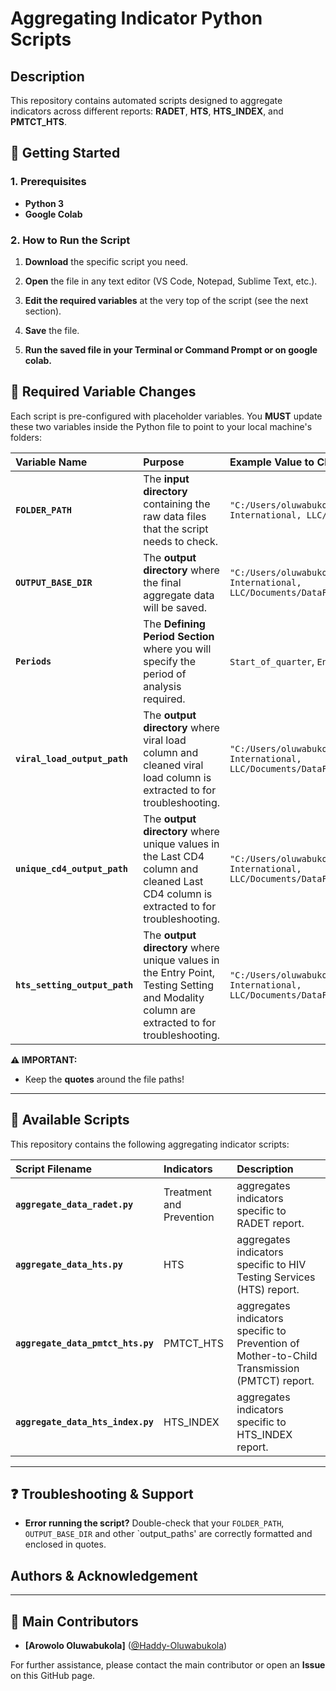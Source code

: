 # Aggregating Indicator Python Scripts

## Description

This repository contains automated scripts designed to aggregate indicators across different reports: **RADET**, **HTS**, **HTS_INDEX**, and **PMTCT_HTS**.

## 🚀 Getting Started

### 1\. Prerequisites

* **Python 3**
* **Google Colab**

### 2\. How to Run the Script

1.  **Download** the specific script you need.

2.  **Open** the file in any text editor (VS Code, Notepad, Sublime Text, etc.).

3.  **Edit the required variables** at the very top of the script (see the next section).

4.  **Save** the file.

5.  **Run the saved file in your Terminal or Command Prompt or on google colab.**


## 📝 Required Variable Changes

Each script is pre-configured with placeholder variables. You **MUST** update these two variables inside the Python file to point to your local machine's folders:

| Variable Name | Purpose | Example Value to Change |
| :--- | :--- | :--- |
| **`FOLDER_PATH`** | The **input directory** containing the raw data files that the script needs to check. | `"C:/Users/oluwabukola.arowolo/OneDrive - Palladium International, LLC/Documents/DataFi/FY26Q1_RADET"` |
| **`OUTPUT_BASE_DIR`** | The **output directory** where the final aggregate data will be saved. | `"C:/Users/oluwabukola.arowolo/OneDrive - Palladium International, LLC/Documents/DataFi/Project_Export_Quality_Check"` |
| **`Periods`** | The **Defining Period Section** where you will specify the period of analysis required. | `Start_of_quarter`, `End_of_quarter`, `six_months_ago` |
| **`viral_load_output_path`** | The **output directory** where viral load column and cleaned viral load column is extracted to for troubleshooting. | `"C:/Users/oluwabukola.arowolo/OneDrive - Palladium International, LLC/Documents/DataFi/Cleaned_Viral_Load_Values.xlsx"` |
| **`unique_cd4_output_path`** | The **output directory** where unique values in the Last CD4 column and cleaned Last CD4 column is extracted to for troubleshooting. | `"C:/Users/oluwabukola.arowolo/OneDrive - Palladium International, LLC/Documents/DataFi/Cleaned_CD4_Values.xlsx"` |
| **`hts_setting_output_path`** | The **output directory** where unique values in the Entry Point, Testing Setting  and Modality column are extracted to for troubleshooting. | `"C:/Users/oluwabukola.arowolo/OneDrive - Palladium International, LLC/Documents/DataFi/Extracted_HTS_setting.xlsx"` |

**⚠️ IMPORTANT:**
  
  * Keep the **quotes** around the file paths\!

-----

## 📁 Available Scripts

This repository contains the following aggregating indicator scripts:

| Script Filename | Indicators | Description |
| :--- | :--- | :--- |
| **`aggregate_data_radet.py`** | Treatment and Prevention | aggregates indicators specific to RADET report. |
| **`aggregate_data_hts.py`** | HTS | aggregates indicators specific to HIV Testing Services (HTS) report. |
| **`aggregate_data_pmtct_hts.py`** | PMTCT_HTS | aggregates indicators specific to Prevention of Mother-to-Child Transmission (PMTCT) report. |
| **`aggregate_data_hts_index.py`** | HTS_INDEX | aggregates indicators specific to HTS_INDEX report. |

-----

## ❓ Troubleshooting & Support

  * **Error running the script?** Double-check that your `FOLDER_PATH`, `OUTPUT_BASE_DIR` and other `output_paths' are correctly formatted and enclosed in quotes.

## Authors & Acknowledgement
-----
## 👥 Main Contributors

  * **[Arowolo Oluwabukola]** ([@Haddy-Oluwabukola](https://github.com/Haddy-Oluwabukola))
  

For further assistance, please contact the main contributor or open an **Issue** on this GitHub page.
